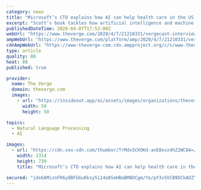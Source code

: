 ```yaml
---
category: news
title: "Microsoft’s CTO explains how AI can help health care in the US right now"
excerpt: "Scott’s book tackles how artificial intelligence and machine learning can help rural America in a more grounding way, from employment to education to public health. In one chapter of his book, Scott focuses on how AI can assist with health care and diagnostic issues — a prominent concern in the US today,"
publishedDateTime: 2020-04-07T17:53:00Z
webUrl: "https://www.theverge.com/2020/4/7/21210331/vergecast-interview-microsoft-cto-kevin-scott-ai-rural-america-health-care"
ampWebUrl: "https://www.theverge.com/platform/amp/2020/4/7/21210331/vergecast-interview-microsoft-cto-kevin-scott-ai-rural-america-health-care"
cdnAmpWebUrl: "https://www-theverge-com.cdn.ampproject.org/c/s/www.theverge.com/platform/amp/2020/4/7/21210331/vergecast-interview-microsoft-cto-kevin-scott-ai-rural-america-health-care"
type: article
quality: 88
heat: 88
published: true

provider:
  name: The Verge
  domain: theverge.com
  images:
    - url: "https://insideout.app/ai/assets/images/organizations/theverge.com-50x50.jpg"
      width: 50
      height: 50

topics:
  - Natural Language Processing
  - AI

images:
  - url: "https://cdn.vox-cdn.com/thumbor/TrMdv5CKOKd-anE8ovz4hZ2WC84=/0x0:1314x739/1400x933/filters:focal(558x160:768x370):no_upscale()/cdn.vox-cdn.com/uploads/chorus_image/image/66617290/y648_1.0.jpg"
    width: 1314
    height: 739
    title: "Microsoft’s CTO explains how AI can help health care in the US right now"

secured: "jdx6AMiznFR6y8BFGGuKksy5i14e8SeHBaBM8DCgm/Ye/pY3vSVCB9DCkAOZYXBGBeSTrq2UBviin3k549nAnX+KR1ewCqZfOyFdlVTnTHvimnFJsg7B5iHbfUPoSEdDZqGyBPPP8yrGsgcaKJjz1hVT3L8o19mVkzcg0cunkqqWWqAa/DZ+Am1M1wfqwhxbTgLobs8xbGnw24NPE/bndjsIMW2ODi5NsyTRlKLeByx9nwVbYPgrTUxyrtvWN/v3+x2EUnsRmN7mMP0fNhihemU7nkvHRuO8bN85u0LrRc0kbMyF0pRkEaQMtg7cGe8V;Ccu+zNGEtaPm3s+eGJejKQ=="
---
```


